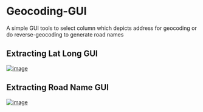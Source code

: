 # Geocoding-GUI
A simple GUI tools to select column which depicts address for geocoding or do reverse-geocoding to generate road names

## Extracting Lat Long GUI
<a href="https://imgbb.com/"><img src="https://i.ibb.co/17J7r4k/image.png" alt="image" border="0"></a>

## Extracting Road Name GUI

<a href="https://ibb.co/bgWkZ5F"><img src="https://i.ibb.co/9987LHh/image.png" alt="image" border="0"></a>

